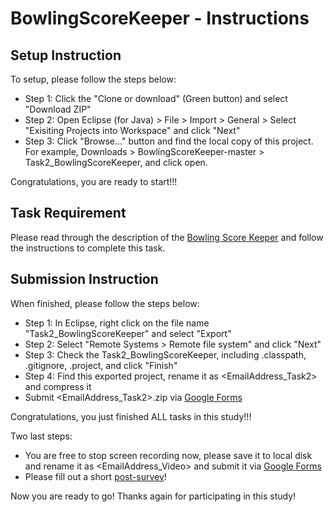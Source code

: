 # BowlingScoreKeeper - Instructions

## Setup Instruction
To setup, please follow the steps below:

- Step 1: Click the "Clone or download" (Green button) and select "Download ZIP"
- Step 2: Open Eclipse (for Java) > File > Import > General > Select "Exisiting Projects into Workspace" and click "Next"
- Step 3: Click "Browse..." button and find the local copy of this project. For example, Downloads > BowlingScoreKeeper-master > Task2_BowlingScoreKeeper, and click open.

Congratulations, you are ready to start!!! 

## Task Requirement
Please read through the description of the [Bowling Score Keeper](https://github.com/ginaBai/BowlingScoreKeeper/blob/master/Task2_BowlingScoreKeeper/README.md) and follow the instructions to complete this task. 

## Submission Instruction
When finished, please follow the steps below:

- Step 1: In Eclipse, right click on the file name "Task2_BowlingScoreKeeper" and select "Export"
- Step 2: Select "Remote Systems > Remote file system" and click "Next"
- Step 3: Check the Task2_BowlingScoreKeeper, including .classpath, .gitignore, .project, and click "Finish"
- Step 4: Find this exported project, rename it as <EmailAddress_Task2> and compress it
- Submit <EmailAddress_Task2>.zip via [Google Forms](https://go.ncsu.edu/testing_tdd_project)

Congratulations, you just finished ALL tasks in this study!!! 

Two last steps:
- You are free to stop screen recording now, please save it to local disk and rename it as <EmailAddress_Video> and submit it via [Google Forms](https://go.ncsu.edu/testing_tdd_project)
- Please fill out a short [post-survey](https://ncsu.qualtrics.com/jfe/form/SV_87isZmq36Tat1gp)!

Now you are ready to go! Thanks again for participating in this study!
